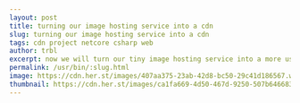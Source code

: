```yaml
---
layout: post
title: turning our image hosting service into a cdn
slug: turning our image hosting service into a cdn
tags: cdn project netcore csharp web
author: trbl
excerpt: now we will turn our tiny image hosting service into a more useful content delivery server. Serving other static content, like JavaScript, CSS and Fonts for our blog will give us the opportunity to easily migrate to another primary host, save diskspace and bandwidth and allow us to scale.
permalink: /usr/bin/:slug.html
image: https://cdn.her.st/images/407aa375-23ab-42d8-bc50-29c41d186567.webp
thumbnail: https://cdn.her.st/images/ca1fa669-4d50-467d-9250-507b64668322.webp
---
```


